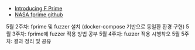 
* [Introducing F Prime](https://fprime.jpl.nasa.gov/overview/)
* [NASA fprime github](https://github.com/nasa/fprime)


5월 2주차: fprime 및 fuzzer 설치 (docker-compose 기반으로 동일환 환경 구현)
5월 3주차: fprime에 fuzzer 적용 방법 공부
5월 4주차: fuzzer 적용 시행착오
5월 5주차: 결과 정리 및 공유